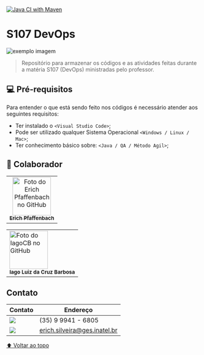 [![Java CI with Maven](https://github.com/Pfaffenbach/S107/actions/workflows/maven.yml/badge.svg)](https://github.com/Pfaffenbach/S107/actions/workflows/maven.yml)

# S107 DevOps

<img src="https://respostas.sebrae.com.br/wp-content/uploads/2020/06/0-destaque-linguagens-de-programacao-2019.jpg" alt="exemplo imagem">

> Repositório para armazenar os códigos e as atividades feitas durante a matéria S107 (DevOps) ministradas pelo professor.

## 💻 Pré-requisitos

Para entender o que está sendo feito nos códigos é necessário atender aos seguintes requisitos:

* Ter instalado o `<Visual Studio Code>`;
* Pode ser utilizado qualquer Sistema Operacional `<Windows / Linux / Mac>`;
* Ter conhecimento básico sobre: `<Java / QA / Método Agil>`;

## 🤝 Colaborador

<table>
  <tr>
    <td align="center">
      <a href="#">
        <img src="https://avatars.githubusercontent.com/u/49520647?v=4" width="100px;" alt="Foto do Erich Pfaffenbach no GitHub"/><br>
        <sub>
          <b>Erich Pfaffenbach</b>
        </sub>
      </a>
    </td>
</table>
    <table>
    <tr>
    <td align="center>
      <a href="#">
        <img src="[https://avatars.githubusercontent.com/u/49520647?v=4](https://avatars.githubusercontent.com/u/49520750?v=4)" width="100px;" alt="Foto do IagoCB no GitHub"/><br>
        <sub>
          <b>Iago Luiz da Cruz Barbosa</b>
        </sub>
      </a>
    </td>
</table>

## Contato
Contato | Endereço
------------ | -------------
<img src="https://img.shields.io/badge/WhatsApp-25D366?style=for-the-badge&logo=whatsapp&logoColor=white"/> | (35) 9 9941 - 6805
<img src="https://img.shields.io/badge/Microsoft_Outlook-0078D4?style=for-the-badge&logo=microsoft-outlook&logoColor=white" /> | erich.silveira@ges.inatel.br

[⬆ Voltar ao topo](#S107-DevOps)<br>
